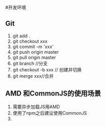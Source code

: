 #开发环境
##	Git
1. git add .
2. git checkout xxx
3. git commit -m 'xxx'
4. git push origin master
5. git pull origin master
6. git branch //分支
7. git checkout -b xxx // 创建并切换
8. git merge xxx//合并

## AMD 和CommonJS的使用场景
1.	需要异步加载JS用AMD
2. 使用了npm之后建议使用CommonJS
3. 